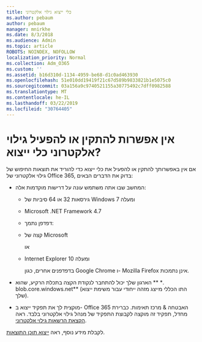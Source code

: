 ```yaml
---
title: כלי ייצוא גילוי אלקטרוני
ms.author: pebaum
author: pebaum
manager: mnirkhe
ms.date: 8/3/2018
ms.audience: Admin
ms.topic: article
ROBOTS: NOINDEX, NOFOLLOW
localization_priority: Normal
ms.collection: Adm_O365
ms.custom: ''
ms.assetid: b16d310d-1134-4959-be68-d1c0ad463930
ms.openlocfilehash: 51e010dd19419f21c67d589b9833821b1e5075c0
ms.sourcegitcommit: 03a156a9c9740521155a30775492c7dff0982588
ms.translationtype: MT
ms.contentlocale: he-IL
ms.lasthandoff: 03/22/2019
ms.locfileid: "30764405"
---
```

# <a name="cant-install-or-run-the-ediscovery-export-tool"></a>אין אפשרות להתקין או להפעיל גילוי אלקטרוני כלי ייצוא?

אם אין באפשרותך להתקין או להפעיל את כלי ייצוא כדי להוריד את תוצאות החיפוש של גילוי אלקטרוני של Office 365, בדוק את הדברים הבאים:
  
- המחשב שבו אתה משתמש עונה על דרישות מוקדמות אלה:
    
  - גירסאות 32 או 64 סיביות של Windows 7 ומעלה
    
  - Microsoft .NET Framework 4.7
    
  - דפדפן נתמך:
    
  - קצה של Microsoft
    
    או
    
  - Internet Explorer 10 ומעלה
    
    בדפדפנים אחרים, כגון Google Chrome ו- Mozilla Firefox אינן נתמכות.
    
- הארגון שלך יכול להתחבר לנקודת הקצה בתכלת הרקיע, שהוא ** \*. blob.core.windows.net** (התו הכללי מייצג מזהה ייחודי עבור משימת ייצוא שלך). 
    
- מוקצית לך את תפקיד ייצוא ב- Office 365 האבטחה &amp; מרכז תאימות. כברירת מחדל, תפקיד זה מוקצה לקבוצת התפקיד של מנהל גילוי אלקטרוני בלבד. ראה [הקצאת הרשאות גילוי אלקטרוני](https://support.office.com/article/assign-ediscovery-permissions-in-the-office-365-security-compliance-center-5b9a067b-9d2e-4aa5-bb33-99d8c0d0b5d7#moreinfo).
    
לקבלת מידע נוסף, ראה [ייצוא תוכן התוצאות](https://support.office.com/article/Export-Content-Search-results-from-the-Office-365-Security-Compliance-Center-ed48d448-3714-4c42-85f5-10f75f6a4278).
  

